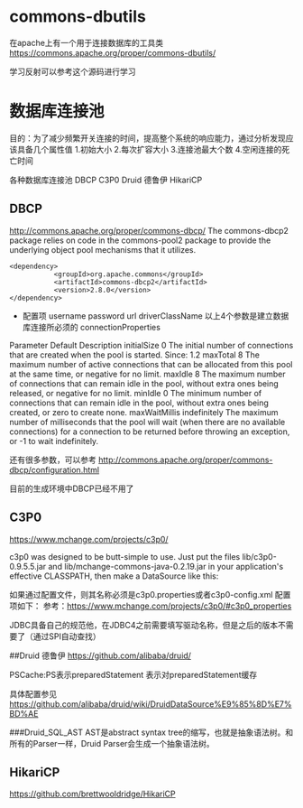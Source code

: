 # commons-dbutils
在apache上有一个用于连接数据库的工具类
https://commons.apache.org/proper/commons-dbutils/

学习反射可以参考这个源码进行学习

# 数据库连接池
目的：为了减少频繁开关连接的时间，提高整个系统的响应能力，通过分析发现应该具备几个属性值
1.初始大小
2.每次扩容大小
3.连接池最大个数
4.空闲连接的死亡时间

各种数据库连接池
DBCP
C3P0
Druid 德鲁伊
HikariCP 

## DBCP
http://commons.apache.org/proper/commons-dbcp/
The commons-dbcp2 package relies on code in the commons-pool2 package to provide the underlying object pool mechanisms
 that it utilizes.
 ```pom
 <dependency>
 			<groupId>org.apache.commons</groupId>
 			<artifactId>commons-dbcp2</artifactId>
 			<version>2.8.0</version>
 </dependency>
```
* 配置项
username
password
url
driverClassName
以上4个参数是建立数据库连接所必须的
connectionProperties



Parameter	    Default	          Description
initialSize	      0	             The initial number of connections that are created when the pool is started.
                                   Since: 1.2
maxTotal	      8	             The maximum number of active connections that can be allocated from this pool at the same time, or negative for no limit.
maxIdle  	      8	              The maximum number of connections that can remain idle in the pool, without extra ones being released, or negative for no limit.
minIdle	          0	             The minimum number of connections that can remain idle in the pool, without extra ones being created, or zero to create none.
maxWaitMillis	indefinitely	The maximum number of milliseconds that the pool will wait (when there are no available connections) for a connection to be returned before throwing an exception, or -1 to wait indefinitely.


还有很多参数，可以参考
http://commons.apache.org/proper/commons-dbcp/configuration.html

目前的生成环境中DBCP已经不用了


## C3P0
https://www.mchange.com/projects/c3p0/

c3p0 was designed to be butt-simple to use. Just put the files lib/c3p0-0.9.5.5.jar and lib/mchange-commons-java-0.2.19.jar 
in your application's effective CLASSPATH, then make a DataSource like this:

如果通过配置文件，则其名称必须是c3p0.properties或者c3p0-config.xml
配置项如下：
参考：https://www.mchange.com/projects/c3p0/#c3p0_properties

JDBC具备自己的规范他，在JDBC4之前需要填写驱动名称，但是之后的版本不需要了（通过SPI自动查找）


##Druid 德鲁伊
https://github.com/alibaba/druid/

PSCache:PS表示preparedStatement 表示对preparedStatement缓存

具体配置参见
https://github.com/alibaba/druid/wiki/DruidDataSource%E9%85%8D%E7%BD%AE

###Druid_SQL_AST
AST是abstract syntax tree的缩写，也就是抽象语法树。和所有的Parser一样，Druid Parser会生成一个抽象语法树。


## HikariCP
https://github.com/brettwooldridge/HikariCP








